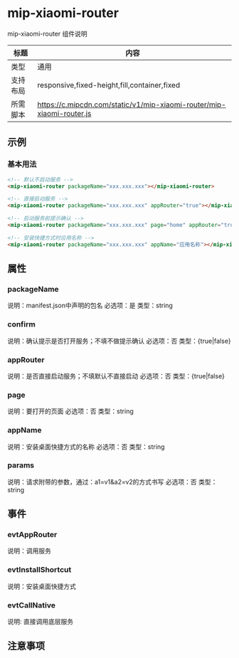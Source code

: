 # mip-xiaomi-router

mip-xiaomi-router 组件说明

标题|内容
----|----
类型|通用
支持布局|responsive,fixed-height,fill,container,fixed
所需脚本|https://c.mipcdn.com/static/v1/mip-xiaomi-router/mip-xiaomi-router.js

## 示例

### 基本用法

```html
<!-- 默认不启动服务 -->
<mip-xiaomi-router packageName="xxx.xxx.xxx"></mip-xiaomi-router>
```

```html
<!-- 直接启动服务 -->
<mip-xiaomi-router packageName="xxx.xxx.xxx" appRouter="true"></mip-xiaomi-router>
```

```html
<!-- 启动服务前提示确认 -->
<mip-xiaomi-router packageName="xxx.xxx.xxx" page="home" appRouter="true" confirm="true"></mip-xiaomi-router>
```

```html
<!-- 安装快捷方式时应用名称 -->
<mip-xiaomi-router packageName="xxx.xxx.xxx" appName="应用名称"></mip-xiaomi-router>
```

## 属性

### packageName

说明：manifest.json中声明的包名
必选项：是
类型：string

### confirm

说明：确认提示是否打开服务；不填不做提示确认
必选项：否
类型：{true|false}

### appRouter

说明：是否直接启动服务；不填默认不直接启动
必选项：否
类型：{true|false}

### page

说明：要打开的页面
必选项：否
类型：string

### appName

说明：安装桌面快捷方式的名称
必选项：否
类型：string

### params

说明：请求附带的参数，通过：a1=v1&a2=v2的方式书写
必选项：否
类型：string


## 事件

### evtAppRouter

说明：调用服务

### evtInstallShortcut

说明：安装桌面快捷方式

### evtCallNative

说明: 直接调用底层服务

## 注意事项

